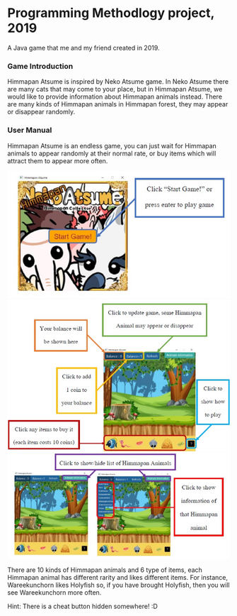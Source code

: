 # Programming Methodlogy project, 2019
A Java game that me and my friend created in 2019.

### Game Introduction
Himmapan Atsume is inspired by Neko Atsume game. In Neko Atsume there are many cats that may come to your place, but in Himmapan Atsume, we would like to provide information about Himmapan animals instead. There are many kinds of Himmapan animals in Himmapan forest, they may appear or disappear randomly.

### User Manual
Himmapan Atsume is an endless game, you can just wait for Himmapan animals to appear randomly at their normal rate, or buy items which will attract them to appear more often.

![](https://github.com/endowp/Himmapan-Atsume/blob/master/image/Screenshot_1.jpg)
![](https://github.com/endowp/Himmapan-Atsume/blob/master/image/Screenshot_2.jpg)
![](https://github.com/endowp/Himmapan-Atsume/blob/master/image/Screenshot_3.jpg)

There are 10 kinds of Himmapan animals and 6 type of items, each Himmapan animal has different rarity and likes different items. For instance, Wareekunchorn likes Holyfish so, if you have brought Holyfish, then you will see Wareekunchorn more often.

Hint: There is a cheat button hidden somewhere! :D
